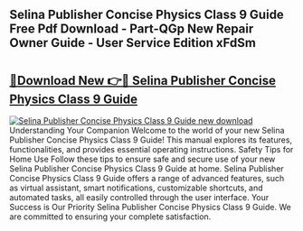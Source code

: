 ## Selina Publisher Concise Physics Class 9 Guide Free Pdf Download - Part-QGp New Repair Owner Guide - User Service Edition xFdSm

# <h2><a href="http://bc66196.oget.top/?id=Selina+Publisher+Concise+Physics+Class+9+Guide">🔗Download New 👉🔴 Selina Publisher Concise Physics Class 9 Guide</a></h2>

[![Selina Publisher Concise Physics Class 9 Guide new download](https://i.imgur.com/5g1atiW.png)](http://bc66196.oget.top/?id=Selina+Publisher+Concise+Physics+Class+9+Guide)
Understanding Your Companion Welcome to the world of your new Selina Publisher Concise Physics Class 9 Guide! This manual explores its features, functionalities, and provides essential operating instructions. Safety Tips for Home Use Follow these tips to ensure safe and secure use of your new Selina Publisher Concise Physics Class 9 Guide at home. Selina Publisher Concise Physics Class 9 Guide offers a range of advanced features, such as virtual assistant, smart notifications, customizable shortcuts, and automated tasks, all easily controlled through the user interface. Your Success is Our Priority Selina Publisher Concise Physics Class 9 Guide. We are committed to ensuring your complete satisfaction.
